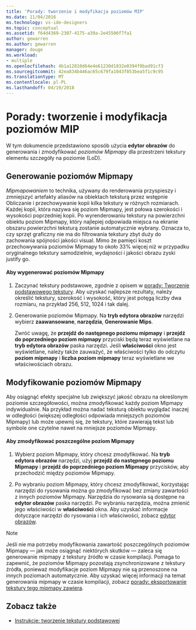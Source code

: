 ```yaml
---
title: 'Porady: tworzenie i modyfikacja poziomów MIP'
ms.date: 11/04/2016
ms.technology: vs-ide-designers
ms.topic: conceptual
ms.assetid: f64d4369-2307-4175-a39a-2e45506f7fa1
author: gewarren
ms.author: gewarren
manager: douge
ms.workload:
- multiple
ms.openlocfilehash: 4b1a12810d64e4e61230d1832e0394f0bad91cf3
ms.sourcegitcommit: 42ea834b446ac65c679fa1043f853bea5f1c9c95
ms.translationtype: MT
ms.contentlocale: pl-PL
ms.lasthandoff: 04/19/2018
---
```

# <a name="how-to-create-and-modify-mip-levels"></a>Porady: tworzenie i modyfikacja poziomów MIP
W tym dokumencie przedstawiono sposób użycia **edytor obrazów** do generowania i zmodyfikować *poziomów Mipmapy* dla przestrzeni tekstury elementu szczegóły na poziomie (LoD).

## <a name="generating-mip-levels"></a>Generowanie poziomów Mipmapy
 *Mipmapowaniem* to technika, używany do renderowania przyspieszy i zmniejszyć artefakty aliasów na obiektach teksturą przez wstępnie Obliczanie i przechowywanie kopii kilka tekstury w różnych rozmiarach. Każdej kopii, która nazywa się poziom Mipmapy, jest połowa szerokości i wysokości poprzedniej kopii. Po wyrenderowaniu tekstury na powierzchni obiektu poziom Mipmapy, który najlepiej odpowiada miejsca na ekranie obszaru powierzchni teksturą zostanie automatycznie wybrany. Oznacza to, czy sprzęt graficzny nie ma do filtrowania tekstury zbyt duży do zachowania spójności jakości visual. Mimo że pamięci koszt przechowywania poziomów Mipmapy to około 33% więcej niż w przypadku oryginalnego tekstury samodzielnie, wydajności i jakości obrazu zyski justify go.

#### <a name="to-generate-mip-levels"></a>Aby wygenerować poziomów Mipmapy

1.  Zaczynać tekstury podstawowe, zgodnie z opisem w [porady: Tworzenie podstawowego tekstury](../designers/how-to-create-a-basic-texture.md). Aby uzyskać najlepsze rezultaty, należy określić tekstury, szerokość i wysokość, który jest potęgą liczby dwa rozmiaru, na przykład 256, 512, 1024 i tak dalej.

2.  Generowanie poziomów Mipmapy. Na **tryb edytora obrazów** narzędzi wybierz **zaawansowane**, **narzędzia**, **Generowanie Mips**.

     Zwróć uwagę, że **przejdź do następnego poziomu mipmapy** i **przejdź do poprzedniego poziom mipmapy** przyciski będą teraz wyświetlane na **tryb edytora obrazów** paska narzędzi. Jeśli **właściwości** okno jest wyświetlane, należy także zauważyć, że właściwości tylko do odczytu **poziom mipmapy** i **liczba poziom mipmapy** teraz wyświetlane we właściwościach obrazu.

## <a name="modifying-mip-levels"></a>Modyfikowanie poziomów Mipmapy
 Aby osiągnąć efekty specjalne lub zwiększyć jakość obrazu na określonym poziomie szczegółowości, można zmodyfikować każdy poziom Mipmapy indywidualnie. Na przykład można nadać teksturą obiektu wyglądać inaczej w odległości (większej odległości odpowiada mniejszych poziomów Mipmapy) lub może upewnij się, że tekstury, które zawierają tekst lub symbole one czytelne nawet na mniejsze poziomów Mipmapy.

#### <a name="to-modify-an-individual-mip-level"></a>Aby zmodyfikować poszczególne poziom Mipmapy

1.  Wybierz poziom Mipmapy, który chcesz zmodyfikować. Na **tryb edytora obrazów** narzędzi, użyj **przejdź do następnego poziomu Mipmapy** i **przejdź do poprzedniego poziom Mipmapy** przycisków, aby przechodzić między poziomów Mipmapy.

2.  Po wybraniu poziom Mipmapy, który chcesz zmodyfikować, korzystając narzędzi do rysowania można go zmodyfikować bez zmiany zawartości z innych poziomów Mipmapy. Narzędzia do rysowania są dostępne na **edytor obrazów** paska narzędzi. Po wybraniu narzędzia, można zmienić jego właściwości w **właściwości** okna. Aby uzyskać informacje dotyczące narzędzi do rysowania i ich właściwości, zobacz [edytor obrazów](../designers/image-editor.md).

> [!NOTE]
>  Jeśli nie ma potrzeby modyfikowania zawartość poszczególnych poziomów Mipmapy — jak może osiągnąć niektórych skutków — zaleca się generowanie mipmapy z tekstury źródło w czasie kompilacji. Pomaga to zapewnić, że poziomów Mipmapy pozostają zsynchronizowane z tekstury źródła, ponieważ modyfikacje poziom Mipmapy nie są przenoszone na innych poziomach automatycznie. Aby uzyskać więcej informacji na temat generowania mipmapy w czasie kompilacji, zobacz [porady: eksportowanie tekstury tego mipmapy zawiera](../designers/how-to-export-a-texture-that-contains-mipmaps.md).

## <a name="see-also"></a>Zobacz także

- [Instrukcje: tworzenie tekstury podstawowej](../designers/how-to-create-a-basic-texture.md)